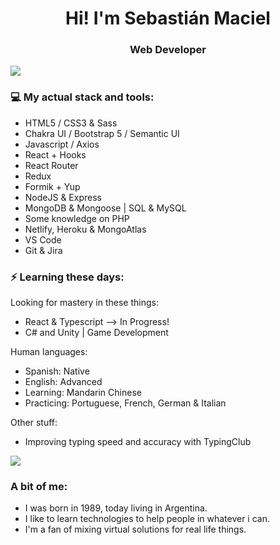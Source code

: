 <h1 align="center"> Hi! I'm Sebastián Maciel </h1>
<h3 align="center"> Web Developer </h3>

<img src="https://yata-apix-a9caea66-ad78-425f-aa08-e292558ebb65.lss.locawebcorp.com.br/b7c7dbff38ae4f419c94ce8d2254b9d9.png">

### 💻 My actual stack and tools:

- HTML5 / CSS3 & Sass
- Chakra UI / Bootstrap 5 / Semantic UI
- Javascript / Axios 
- React + Hooks
- React Router
- Redux
- Formik + Yup
- NodeJS & Express
- MongoDB & Mongoose | SQL & MySQL
- Some knowledge on PHP
- Netlify, Heroku & MongoAtlas
- VS Code
- Git & Jira

### ⚡ Learning these days:

Looking for mastery in these things:

- React & Typescript --> In Progress!
- C# and Unity | Game Development

Human languages:

- Spanish: Native
- English: Advanced
- Learning: Mandarin Chinese
- Practicing: Portuguese, French, German & Italian

Other stuff:

- Improving typing speed and accuracy with TypingClub

<img src="https://yata-apix-a9caea66-ad78-425f-aa08-e292558ebb65.lss.locawebcorp.com.br/b7c7dbff38ae4f419c94ce8d2254b9d9.png">

### A bit of me:

- I was born in 1989, today living in Argentina.
- I like to learn technologies to help people in whatever i can.
- I'm a fan of mixing virtual solutions for real life things.
